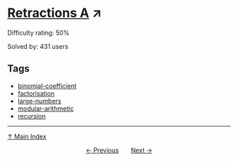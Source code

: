 # [Retractions A](https://projecteuler.net/problem=445) ↗️

Difficulty rating: 50%

Solved by: 431 users
## Tags

- [binomial-coefficient](../tags/binomial-coefficient.md)
- [factorisation](../tags/factorisation.md)
- [large-numbers](../tags/large-numbers.md)
- [modular-arithmetic](../tags/modular-arithmetic.md)
- [recursion](../tags/recursion.md)



---

[↑ Main Index](../README.md)


<div align=center><a href='444.md'>← Previous</a> &nbsp;&nbsp; &nbsp;&nbsp;  <a href='446.md'>Next →</a></div>
